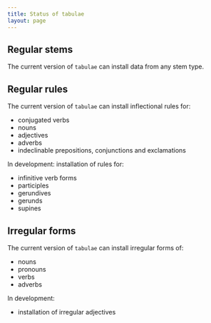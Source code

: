 ```yaml
---
title: Status of tabulae
layout: page
---
```



## Regular stems

The current version of `tabulae` can install data from any stem type.


##  Regular rules

The current version of `tabulae` can install inflectional rules for:

-   conjugated verbs
-   nouns
-   adjectives
-   adverbs
-   indeclinable prepositions, conjunctions and exclamations


In development: installation of rules for:


-   infinitive verb forms
-   participles
-   gerundives
-   gerunds
-   supines


[yes]:  https://raw.githubusercontent.com/wiki/neelsmith/tabulae/images/yes.png

[no]:  https://raw.githubusercontent.com/wiki/neelsmith/tabulae/images/no.png

## Irregular forms

The current version of `tabulae` can install irregular forms of:


-   nouns
-   pronouns
-   verbs
-   adverbs

In development:

-  installation of irregular adjectives

